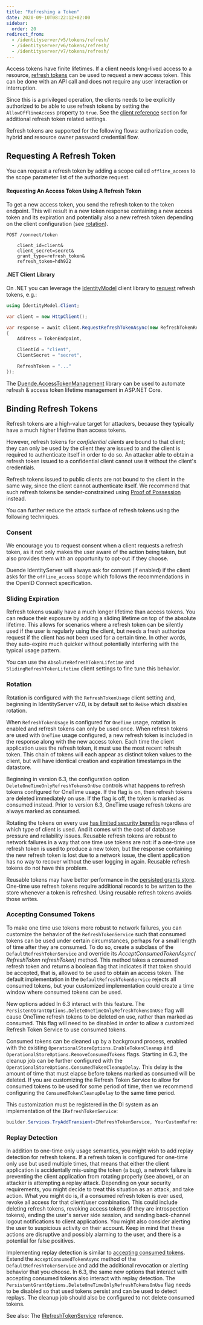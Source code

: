 ```yaml
---
title: "Refreshing a Token"
date: 2020-09-10T08:22:12+02:00
sidebar:
  order: 20
redirect_from:
  - /identityserver/v5/tokens/refresh/
  - /identityserver/v6/tokens/refresh/
  - /identityserver/v7/tokens/refresh/
---
```


Access tokens have finite lifetimes. If a client needs long-lived access to a
resource, [refresh tokens](https://datatracker.ietf.org/doc/html/rfc6749#section-1.5) can be used to request a new
access token. This can be done with an API call and does not require any user interaction or interruption.

Since this is a privileged operation, the clients needs to be explicitly authorized to be able to use refresh tokens by
setting the `AllowOfflineAccess` property to `true`. See
the [client reference](/identityserver/reference/models/client#refresh-token) section for additional refresh token
related settings.

Refresh tokens are supported for the following flows: authorization code, hybrid and resource owner password credential
flow.

## Requesting A Refresh Token

You can request a refresh token by adding a scope called `offline_access` to the scope parameter list of the authorize
request.

#### Requesting An Access Token Using A Refresh Token

To get a new access token, you send the refresh token to the token endpoint.
This will result in a new token response containing a new access token and its expiration and potentially also a new
refresh token depending on the client configuration (see [rotation](#rotation)).

```
POST /connect/token

    client_id=client&
    client_secret=secret&
    grant_type=refresh_token&
    refresh_token=hdh922
```

#### .NET Client Library

On .NET you can leverage the [IdentityModel](https://identitymodel.readthedocs.io) client library
to [request](https://identitymodel.readthedocs.io/en/latest/client/token.html) refresh tokens, e.g.:

```cs
using IdentityModel.Client;

var client = new HttpClient();

var response = await client.RequestRefreshTokenAsync(new RefreshTokenRequest
{
    Address = TokenEndpoint,

    ClientId = "client",
    ClientSecret = "secret",

    RefreshToken = "..."
});
```

The [Duende.AccessTokenManagement](https://github.com/DuendeSoftware/Duende.AccessTokenManagement/wiki) library can be
used to automate refresh & access token lifetime management in ASP.NET Core.

## Binding Refresh Tokens

Refresh tokens are a high-value target for attackers, because they typically have a much higher lifetime than access
tokens.

However, refresh tokens for _confidential clients_ are bound to that client; they can only be used by the client they
are issued to and the client is required to authenticate itself in order to do so. An attacker able to obtain a refresh
token issued to a confidential client cannot use it without the client's credentials.

Refresh tokens issued to public clients are not bound to the client in the same way, since the client cannot
authenticate itself. We recommend that such refresh tokens be sender-constrained using [Proof of Possession](/identityserver/tokens/pop/)
instead.

You can further reduce the attack surface of refresh tokens using the following techniques.

### Consent

We encourage you to request consent when a client requests a refresh token, as it not only makes the user aware of the
action being taken, but also provides them with an opportunity to opt-out if they choose.

Duende IdentityServer will always ask for consent (if enabled) if the client asks for the `offline_access` scope which
follows the recommendations in the OpenID Connect specification.

### Sliding Expiration

Refresh tokens usually have a much longer lifetime than access tokens. You can reduce their exposure by adding a sliding
lifetime on top of the absolute lifetime. This allows for scenarios where a refresh token can be silently used if the
user is regularly using the client, but needs a fresh authorize request if the client has not been used for a certain
time. In other words, they auto-expire much quicker without potentially interfering with the typical usage pattern.

You can use the `AbsoluteRefreshTokenLifetime` and `SlidingRefreshTokenLifetime` client settings to fine tune this
behavior.

### Rotation

Rotation is configured with the `RefreshTokenUsage` client setting and, beginning in IdentityServer v7.0, is by default
set to `ReUse` which disables rotation.

When `RefreshTokenUsage` is configured for `OneTime` usage, rotation is enabled and refresh tokens can only be used
once. When refresh tokens are used with `OneTime` usage configured, a new refresh token is included in the response
along with the new access token. Each time the client application uses the refresh token, it must use the most recent
refresh token. This chain of tokens will each appear as distinct token values to the client, but will have identical
creation and expiration timestamps in the datastore.

Beginning in version 6.3, the configuration option `DeleteOneTimeOnlyRefreshTokensOnUse` controls what happens to
refresh tokens configured for OneTime usage. If the flag is on, then refresh tokens are deleted immediately on use. If
the flag is off, the token is marked as consumed instead. Prior to version 6.3, OneTime usage refresh tokens are always
marked as consumed.

Rotating the tokens on every
use [has limited security benefits](https://blog.duendesoftware.com/posts/20240405_refresh_token_reuse/) regardless of
which type of client is used. And it comes with the cost of database pressure and reliability issues. Reusable refresh
tokens are robust to network failures in a way that one time use tokens are not: if a one-time use refresh token is used
to produce a new token, but the response containing the new refresh token is lost due to a network issue, the client
application has no way to recover without the user logging in again. Reusable refresh tokens do not have this problem.

Reusable tokens may have better performance in
the [persisted grants store](/identityserver/reference/stores/persisted-grant-store/). One-time use refresh tokens
require additional records to be written to the store whenever a token is refreshed. Using reusable refresh tokens
avoids those writes.

### Accepting Consumed Tokens

To make one time use tokens more robust to network failures, you can customize the behavior of the `RefreshTokenService`
such that consumed tokens can be used under certain circumstances, perhaps for a small length of time after they are
consumed. To do so, create a subclass of the `DefaultRefreshTokenService` and override its *AcceptConsumedTokenAsync(
RefreshToken refreshToken)* method. This method takes a consumed refresh token and returns a boolean flag that indicates
if that token should be accepted, that is, allowed to be used to obtain an access token. The default implementation in
the `DefaultRefreshTokenService` rejects all consumed tokens, but your customized implementation could create a time
window where consumed tokens can be used.

New options added In 6.3 interact with this feature. The `PersistentGrantOptions.DeleteOneTimeOnlyRefreshTokensOnUse`
flag will cause OneTime refresh tokens to be deleted on use, rather than marked as consumed. This flag will need to be
disabled in order to allow a customized Refresh Token Service to use consumed tokens.

Consumed tokens can be cleaned up by a background process, enabled with the existing
`OperationalStoreOptions.EnableTokenCleanup` and `OperationalStoreOptions.RemoveConsumedTokens` flags. Starting in 6.3,
the cleanup job can be further configured with the `OperationalStoreOptions.ConsumedTokenCleanupDelay`. This delay is
the amount of time that must elapse before tokens marked as consumed will be deleted. If you are customizing the Refresh
Token Service to allow for consumed tokens to be used for some period of time, then we recommend configuring the
`ConsumedTokenCleanupDelay` to the same time period.

This customization must be registered in the DI system as an implementation of the `IRefreshTokenService`:

```csharp
builder.Services.TryAddTransient<IRefreshTokenService, YourCustomRefreshTokenService>();
```

### Replay Detection

In addition to one-time only usage semantics, you might wish to add replay detection for refresh tokens. If a refresh
token is configured for one-time only use but used multiple times, that means that either the client application is
accidentally mis-using the token (a bug), a network failure is preventing the client application from rotating
properly (see above), or an attacker is attempting a replay attack. Depending on your security requirements, you might
decide to treat this situation as an attack, and take action. What you might do is, if a consumed refresh token is ever
used, revoke all access for that client/user combination. This could include deleting refresh tokens, revoking access
tokens (if they are introspection tokens), ending the user's server side session, and sending back-channel logout
notifications to client applications. You might also consider alerting the user to suspicious activity on their account.
Keep in mind that these actions are disruptive and possibly alarming to the user, and there is a potential for false
positives.

Implementing replay detection is similar to [accepting consumed tokens](#accepting-consumed-tokens). Extend the
`AcceptConsumedTokenAsync` method of the `DefaultRefreshTokenService` and add the additional revocation or alerting
behavior that you choose. In 6.3, the same new options that interact with accepting consumed tokens also interact with
replay detection. The `PersistentGrantOptions.DeleteOneTimeOnlyRefreshTokensOnUse` flag needs to be disabled so that
used tokens persist and can be used to detect replays. The cleanup job should also be configured to not delete consumed
tokens.

See also: The [IRefreshTokenService](/identityserver/reference/services/refresh-token-service/) reference.
